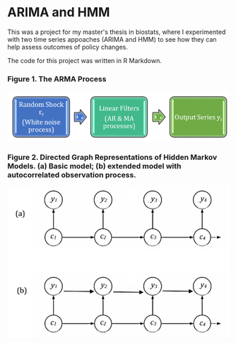 # ARIMA and HMM

This was a project for my master's thesis in biostats, where I experimented with two time series appoaches (ARIMA and HMM) to see how they can help assess outcomes of policy changes.

The code for this project was written in R Markdown.

### Figure 1. The ARMA Process

![alt text](https://github.com/cxz222/Time-Series-for-Policy-Evaluation/blob/master/README%20images/Figure%201%20-%20ARMA.png)


### Figure 2. Directed Graph Representations of Hidden Markov Models. (a) Basic model; (b) extended model with autocorrelated observation process.

![alt text](https://github.com/cxz222/Time-Series-for-Policy-Evaluation/blob/master/README%20images/Figure%202%20-%20HMM.png)